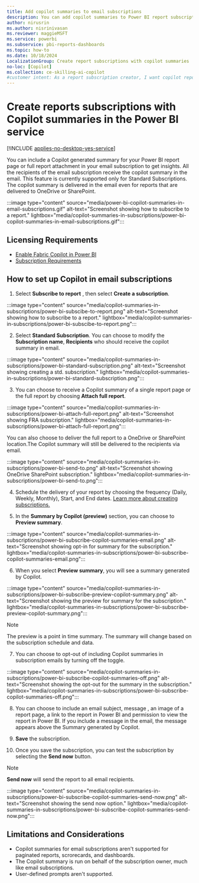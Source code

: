```yaml
---
title: Add copilot summaries to email subscriptions
description: You can add copilot summaries to Power BI report subscriptions.
author: nirusrin
ms.author: nisrinivasan
ms.reviewer: maggieMSFT
ms.service: powerbi
ms.subservice: pbi-reports-dashboards
ms.topic: how-to
ms.date: 10/18/2024
LocalizationGroup: Create report subscriptions with copilot summaries
no-loc: [Copilot]
ms.collection: ce-skilling-ai-copilot
#customer intent: As a report subscription creator, I want copilot report summaries to be delivered in my subscription email.
---
```


# Create reports subscriptions with Copilot summaries in the Power BI service 

[!INCLUDE [applies-no-desktop-yes-service](../includes/applies-no-desktop-yes-service.md)]

You can include a Copilot generated summary for your Power BI report page or full report attachment in your email subscription to get insights. All the recipients of the email subscription receive the copilot summary in the email. This feature is currently supported only for Standard Subscriptions.  
The copilot summary is delivered in the email even for reports that are delivered to OneDrive or SharePoint.

:::image type="content" source="media/power-bi-copilot-summaries-in-email-subscriptions.gif" alt-text="Screenshot showing how to subscribe to a report." lightbox="media/copilot-summaries-in-subscriptions/power-bi-copilot-summaries-in-email-subscriptions.gif":::

## Licensing Requirements

- [Enable Fabric Copilot in Power BI](copilot-enable-power-bi.md)
- [Subscription Requirements](../collaborate-share/end-user-subscribe.md#requirements)
  

## How to set up Copilot in email subscriptions

1. Select **Subscribe to report** , then select **Create a subscription**.

:::image type="content" source="media/copilot-summaries-in-subscriptions/power-bi-subscibe-to-report.png" alt-text="Screenshot showing how to subscribe to a report." lightbox="media/copilot-summaries-in-subscriptions/power-bi-subscibe-to-report.png":::


2. Select **Standard Subscription**. You can choose to modify the **Subscription name**, **Recipients** who should receive the copilot summary in email.

:::image type="content" source="media/copilot-summaries-in-subscriptions/power-bi-standard-subscription.png" alt-text="Screenshot showing creating a std. subscription." lightbox="media/copilot-summaries-in-subscriptions/power-bi-standard-subscription.png":::

3. You can choose to receive a Copilot summary of a single report page or the full report by choosing **Attach full report**. 

:::image type="content" source="media/copilot-summaries-in-subscriptions/power-bi-attach-full-report.png" alt-text="Screenshot showing FRA subscription." lightbox="media/copilot-summaries-in-subscriptions/power-bi-attach-full-report.png":::

You can also choose to deliver the full report to a OneDrive or SharePoint location.The Copilot summary will still be delivered to the recipients via email.

:::image type="content" source="media/copilot-summaries-in-subscriptions/power-bi-send-to.png" alt-text="Screenshot showing OneDrive SharePoint subscription." lightbox="media/copilot-summaries-in-subscriptions/power-bi-send-to.png":::

4. Schedule the delivery of your report by choosing the frequency (Daily, Weekly, Monthly), Start, and End dates. [Learn more about creating subscriptions.](../collaborate-share/end-user-subscribe.md#subscribe-to-a-report-or-dashboard)

5. In the **Summary by Copilot (preview)** section, you can choose to **Preview summary**. 

:::image type="content" source="media/copilot-summaries-in-subscriptions/power-bi-subscribe-copilot-summaries-email.png" alt-text="Screenshot showing opt-in for summary for the subscription." lightbox="media/copilot-summaries-in-subscriptions/power-bi-subscribe-copilot-summaries-email.png":::

6. When you select **Preview summary**, you will see a summary generated by Copilot. 

:::image type="content" source="media/copilot-summaries-in-subscriptions/power-bi-subscribe-preview-copilot-summary.png" alt-text="Screenshot showing the preview for summary for the subscription." lightbox="media/copilot-summaries-in-subscriptions/power-bi-subscribe-preview-copilot-summary.png":::

> [!NOTE]
> The preview is a point in time summary. The summary will change based on the subscription schedule and data.

7. You can choose to opt-out of including Copilot summaries in subscription emails by turning off the toggle.

:::image type="content" source="media/copilot-summaries-in-subscriptions/power-bi-subscribe-copilot-summaries-off.png" alt-text="Screenshot showing the opt-out for the summary in the subscription." lightbox="media/copilot-summaries-in-subscriptions/power-bi-subscribe-copilot-summaries-off.png":::

8. You can choose to include an email subject, message , an image of a report page, a link to the report in Power BI and permission to view the report in Power BI.
If you include a message in the email, the message appears above the Summary generated by Copilot.

9. **Save** the subscription.

10. Once you save the subscription, you can test the subscription by selecting the **Send now** button.

> [!NOTE]
> **Send now** will send the report to all email recipients.

:::image type="content" source="media/copilot-summaries-in-subscriptions/power-bi-subscribe-copilot-summaries-send-now.png" alt-text="Screenshot showing the send now option." lightbox="media/copilot-summaries-in-subscriptions/power-bi-subscribe-copilot-summaries-send-now.png":::

## Limitations and Considerations
- Copilot summaries for email subscriptions aren't supported for paginated reports, scrorecards, and dashboards.
- The Copilot summary is run on behalf of the subscription owner, much like email subscriptions.
- User-defined prompts aren't supported. 
